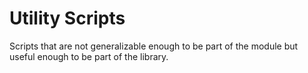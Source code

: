 # Utility Scripts

Scripts that are not generalizable enough to be part of the module
but useful enough to be part of the library.
